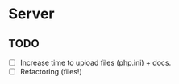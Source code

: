 # Server

## TODO

- [ ] Increase time to upload files (php.ini) + docs.
- [ ] Refactoring (files!)
